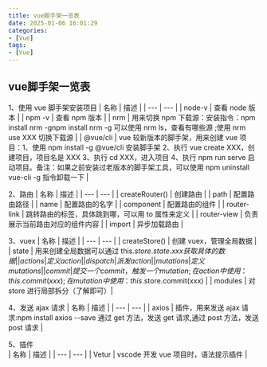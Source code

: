 ```yaml
---
title: vue脚手架一览表
date: 2025-01-06 16:01:29
categories:
- [Vue]
tags:
- [Vue]
---
```


##  vue脚手架一览表

1、使用 vue 脚手架安装项目
| 名称 | 描述 |
| --- | --- |
| node-v | 查看 node 版本 |
| npm -v | 查看 npm 版本 |
| nrm | 用来切换 npm 下载源：安装指令：npm install nrm -gnpm install nrm -g 可以使用 nrm ls，查看有哪些源 ;使用 nrm use XXX 切换下载源 |
| @vue/cli	| vue 较新版本的脚手架，用来创建 vue 项目：1、使用 npm install -g @vue/cli 安装脚手架 2、执行 vue create XXX，创建项目，项目名是 XXX 3、执行 cd XXX，进入项目 4、执行 npm run serve 启动项目。备注：如果之前安装过老版本的脚手架工具，可以使用 npm uninstall vue-cli -g 指令卸载一下 |


2、路由
| 名称 | 描述 |
| --- | --- |
| createRouter() | 创建路由 |
| path	| 配置路由路径 |
| name	| 配置路由的名字 |
| component	| 配置路由的组件 |
| router-link | 跳转路由的标签，具体跳到哪，可以用 to 属性来定义 |
| router-view | 负责展示当前路由对应的组件内容 |
| import |	异步加载路由 |

3、vuex
| 名称 | 描述 |
| --- | --- |
| createStore() | 创建 vuex，管理全局数据 |
| state	| 用来创建全局数据可以通过 this.$store.state.xxx 获取具体的数据 |
| actions |	定义 action |
| dispatch	| 派发 action |
| mutations	| 定义 mutations |
| commit	| 提交一个 commit，触发一个 mutation;在 action 中使用：this.commit(xxx);在 mutation 中使用：this.$store.commit(xxx) |
| modules	| 对 store 进行局部拆分（了解即可）|

4、发送 ajax 请求
| 名称 | 描述 |
| --- | --- |
| axios | 插件，用来发送 ajax 请求:npm install axios --save 通过 get 方法，发送 get 请求,通过 post 方法，发送 post 请求 |


5、插件  
| 名称 | 描述 |
| --- | --- |
| Vetur	| vscode 开发 vue 项目时，语法提示插件 |